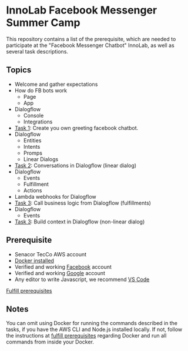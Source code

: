 # InnoLab Facebook Messenger Summer Camp

This repository contains a list of the prerequisite, which are needed to participate at the "Facebook Messenger Chatbot" InnoLab, as well as several task descriptions.

## Topics

- Welcome and gather expectations
- How do FB bots work
    - Page
    - App
- Dialogflow
    - Console
    - Integrations
- [Task 1](01_create_empty_chatbot_in_facebook): Create you own greeting
  facebook chatbot.
- Dialogflow
    - Entities
    - Intents
    - Promps
    - Linear Dialogs
- [Task 2](03_linear_dialogflow_dialogs): Conversations in Dialogflow
  (linear dialog)
- Dialogflow
    - Events
    - Fulfillment
    - Actions
- Lambda webhooks for Dialogflow
- [Task 3](04_dialogflow_fullfilments): Call business logic from Dialogflow (fulfillments)
- Dialogflow
    - Events
- [Task 3](05_non-linear_dialogflow_dialogs): Build context in Dialogflow
  (non-linear dialog)

## Prerequisite

- Senacor TecCo AWS account
- [Docker installed](https://docs.docker.com/engine/installation/)
- Verified and working [Facebook](https://facebook.com) account
- Verified and working [Google](https://google.com) account
- Any editor to write Javascript, we recommend [VS Code](https://code.visualstudio.com/)

[Fulfill prerequisites](./00_fulfill_prerequisites)

## Notes

You can omit using Docker for running the commands described in the tasks, if you have the AWS CLI and Node.js installed locally. If not, follow the instructions at [fulfill prerequisites](./00_fulfill_prerequisites) regarding Docker and run all commands from inside your Docker.

